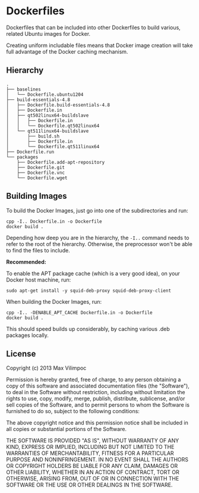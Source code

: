 Dockerfiles
===========

Dockerfiles that can be included into other Dockerfiles to 
build various, related Ubuntu images for Docker.

Creating uniform includable files means that Docker image creation
will take full advantage of the Docker caching mechanism.

Hierarchy
---------

    .
    ├── baselines
    │   └── Dockerfile.ubuntu1204
    ├── build-essentials-4.8
    │   ├── Dockerfile.build-essentials-4.8
    │   ├── Dockerfile.in
    │   ├── qt502linux64-buildslave
    │   │   ├── Dockerfile.in
    │   │   └── Dockerfile.qt502linux64
    │   └── qt511linux64-buildslave
    │       ├── build.sh
    │       ├── Dockerfile.in
    │       └── Dockerfile.qt511linux64
    ├── Dockerfile.run
    └── packages
        ├── Dockerfile.add-apt-repository
        ├── Dockerfile.git
        ├── Dockerfile.vnc
        └── Dockerfile.wget


Building Images
---------------

To build the Docker Images, just go into one of the subdirectories
and run:

    cpp -I.. Dockerfile.in -o Dockerfile
    docker build .

Depending how deep you are in the hierarchy, the `-I..` command
needs to refer to the root of the hierarchy. Otherwise, the preprocessor
won't be able to find the files to include.

**Recommended:**

To enable the APT package cache (which is a very good idea),
on your Docker host machine, run:

    sudo apt-get install -y squid-deb-proxy squid-deb-proxy-client

When building the Docker Images, run:

    cpp -I.. -DENABLE_APT_CACHE Dockerfile.in -o Dockerfile
    docker build .

This should speed builds up considerably, by caching various .deb 
packages locally.


License
-------

Copyright (c) 2013 Max Vilimpoc
    
Permission is hereby granted, free of charge, to any person obtaining a copy of this software and associated documentation files (the "Software"), to deal in the Software without restriction, including without limitation the rights to use, copy, modify, merge, publish, distribute, sublicense, and/or sell copies of the Software, and to permit persons to whom the Software is furnished to do so, subject to the following conditions:
    
The above copyright notice and this permission notice shall be included in all copies or substantial portions of the Software.
    
THE SOFTWARE IS PROVIDED "AS IS", WITHOUT WARRANTY OF ANY KIND, EXPRESS OR IMPLIED, INCLUDING BUT NOT LIMITED TO THE WARRANTIES OF MERCHANTABILITY, FITNESS FOR A PARTICULAR PURPOSE AND NONINFRINGEMENT. IN NO EVENT SHALL THE AUTHORS OR COPYRIGHT HOLDERS BE LIABLE FOR ANY CLAIM, DAMAGES OR OTHER LIABILITY, WHETHER IN AN ACTION OF CONTRACT, TORT OR OTHERWISE, ARISING FROM, OUT OF OR IN CONNECTION WITH THE SOFTWARE OR THE USE OR OTHER DEALINGS IN THE SOFTWARE.

